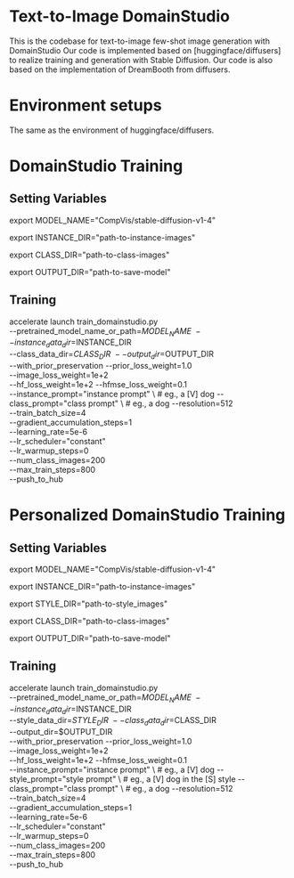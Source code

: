# Text-to-Image DomainStudio

This is the codebase for text-to-image few-shot image generation with DomainStudio
Our code is implemented based on [huggingface/diffusers] to realize training and generation with Stable Diffusion.
Our code is also based on the implementation of DreamBooth from diffusers.

# Environment setups
The same as the environment of huggingface/diffusers.

# DomainStudio Training
## Setting Variables
export MODEL_NAME="CompVis/stable-diffusion-v1-4"

export INSTANCE_DIR="path-to-instance-images"

export CLASS_DIR="path-to-class-images"

export OUTPUT_DIR="path-to-save-model"

## Training
accelerate launch train_domainstudio.py \
  --pretrained_model_name_or_path=$MODEL_NAME  \
  --instance_data_dir=$INSTANCE_DIR \
  --class_data_dir=$CLASS_DIR \
  --output_dir=$OUTPUT_DIR \
  --with_prior_preservation --prior_loss_weight=1.0 \
  --image_loss_weight=1e+2 \
  --hf_loss_weight=1e+2 --hfmse_loss_weight=0.1 \
  --instance_prompt="instance prompt" \  # eg., a [V] dog
  --class_prompt="class prompt" \ # eg., a dog
  --resolution=512 \
  --train_batch_size=4 \
  --gradient_accumulation_steps=1 \
  --learning_rate=5e-6 \
  --lr_scheduler="constant" \
  --lr_warmup_steps=0 \
  --num_class_images=200 \
  --max_train_steps=800 \
  --push_to_hub

# Personalized DomainStudio Training
## Setting Variables
export MODEL_NAME="CompVis/stable-diffusion-v1-4"

export INSTANCE_DIR="path-to-instance-images"

export STYLE_DIR="path-to-style_images"

export CLASS_DIR="path-to-class-images"

export OUTPUT_DIR="path-to-save-model"

## Training
accelerate launch train_domainstudio.py \
  --pretrained_model_name_or_path=$MODEL_NAME  \
  --instance_data_dir=$INSTANCE_DIR \
  --style_data_dir=$STYLE_DIR \ 
  --class_data_dir=$CLASS_DIR \
  --output_dir=$OUTPUT_DIR \
  --with_prior_preservation --prior_loss_weight=1.0 \
  --image_loss_weight=1e+2 \
  --hf_loss_weight=1e+2 --hfmse_loss_weight=0.1 \
  --instance_prompt="instance prompt" \  # eg., a [V] dog
  --style_prompt="style prompt" \ # eg., a [V] dog in the [S] style
  --class_prompt="class prompt" \ # eg., a dog
  --resolution=512 \
  --train_batch_size=4 \
  --gradient_accumulation_steps=1 \
  --learning_rate=5e-6 \
  --lr_scheduler="constant" \
  --lr_warmup_steps=0 \
  --num_class_images=200 \
  --max_train_steps=800 \
  --push_to_hub


